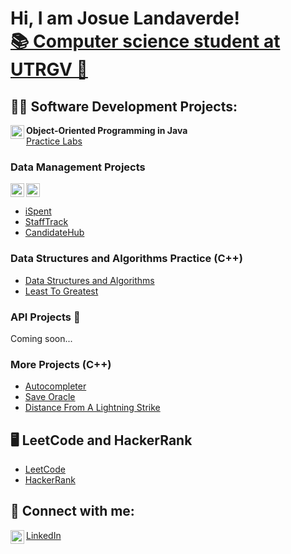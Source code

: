 <h1>Hi, I am Josue Landaverde!<br/>
<a href="https://github.com/jlndvr">📚 Computer science student at UTRGV 🤠</a></h1>

<h2>👨‍💻 Software Development Projects:</h2>

<img align="left" width="22px" src="https://upload.wikimedia.org/wikipedia/en/thumb/3/30/Java_programming_language_logo.svg/300px-Java_programming_language_logo.svg.png" />
<b>Object-Oriented Programming in Java</b><br>
 <a href="https://github.com/jlndvr/Java-REPO">Practice Labs</a>
 
<div style="clear:both;"></div>

<h3> Data Management Projects</h3>
<p>
  <img align="left" width="22px" src="https://upload.wikimedia.org/wikipedia/en/thumb/3/30/Java_programming_language_logo.svg/300px-Java_programming_language_logo.svg.png" alt="Java logo"/>
  <img align="left" width="22px" src="https://upload.wikimedia.org/wikipedia/commons/thumb/1/18/ISO_C%2B%2B_Logo.svg/1920px-ISO_C%2B%2B_Logo.svg.png" alt="C++ logo"/>
  <div style="clear:both;"></div>
  <ul>
    <li><a href="https://github.com/jlndvr/ispent">iSpent</a></li>
    <li><a href="https://github.com/jlndvr/Candidate-Dequeue-Manager">StaffTrack</a></li>
    <li><a href="https://github.com/jlndvr/Candidate-Linked-List-Manager">CandidateHub</a></li>
  </ul>
</p>

<h3>Data Structures and Algorithms Practice (C++)</h3>
<ul>
  <li><a href="https://github.com/jlndvr/Data-Structures-and-Algorithms-Practice-">Data Structures and Algorithms</a></li>
  <li><a href="https://github.com/jlndvr/Least-to-Greatest">Least To Greatest</a></li>
</ul>

<h3>API Projects 📡</h3>
<p>Coming soon...</p>

<h3>More Projects (C++)</h3>
<ul>
  <li><a href="https://github.com/jlndvr/Autocompleter-BST">Autocompleter</a></li>
  <li><a href="https://github.com/jlndvr/Save-Oracle">Save Oracle</a></li>
  <li><a href="https://github.com/jlndvr/Distance-of-a-Lightning-Strike">Distance From A Lightning Strike</a></li>
</ul>

<h2>🖥️ LeetCode and HackerRank</h2>
<ul>
  <li><a href="https://github.com/jlndvr/LeetCode">LeetCode</a></li>
  <li><a href="https://github.com/jlndvr/HackerRank">HackerRank</a></li>
</ul>

<h2>🤳 Connect with me:</h2>
<p>
  <a href="https://www.linkedin.com/in/jlndvr">
    <img align="left" width="22px" src="https://upload.wikimedia.org/wikipedia/commons/c/ca/LinkedIn_logo_initials.png" alt="LinkedIn logo"/>
    LinkedIn
  </a>
</p>
